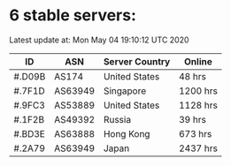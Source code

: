 # 6 stable servers:

Latest update at: Mon May 04 19:10:12 UTC 2020

| ID | ASN | Server Country | Online |
| -- | --- | -------------- | ------ |
| #.D09B | AS174 | United States | 48 hrs |
| #.7F1D | AS63949 | Singapore | 1200 hrs |
| #.9FC3 | AS53889 | United States | 1128 hrs |
| #.1F2B | AS49392 | Russia | 39 hrs |
| #.BD3E | AS63888 | Hong Kong | 673 hrs |
| #.2A79 | AS63949 | Japan | 2437 hrs |

